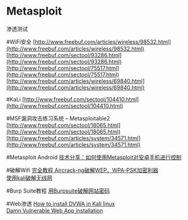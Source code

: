 # Metasploit
渗透测试

#WiFi安全
[http://www.freebuf.com/articles/wireless/98532.html](http://www.freebuf.com/articles/wireless/98532.html)  
[http://www.freebuf.com/sectool/93286.html](http://www.freebuf.com/sectool/93286.html)  
[http://www.freebuf.com/sectool/75517.html](http://www.freebuf.com/sectool/75517.html)  
[http://www.freebuf.com/articles/wireless/69840.html](http://www.freebuf.com/articles/wireless/69840.html)  


#KaLi
[http://www.freebuf.com/sectool/104410.html](http://www.freebuf.com/sectool/104410.html)  


#MSF漏洞攻击练习系统 – Metasploitable2
[http://www.freebuf.com/sectool/18065.html](http://www.freebuf.com/sectool/18065.html)  
[http://www.freebuf.com/articles/system/34571.html](http://www.freebuf.com/articles/system/34571.html)  


#Metasploit Android
[技术分享：如何使用Metasploit对安卓手机进行控制](http://www.freebuf.com/articles/terminal/104407.html)  


#破解Wifi
[完全教程 Aircrack-ng破解WEP、WPA-PSK加密利器](http://netsecurity.51cto.com/art/201105/264844_all.htm)  
[使用kali破解无线网](http://huirong.github.io/2015/03/11/wireless/)

#Burp Suite教程
[用Burpsuite破解网站密码](http://jingyan.baidu.com/album/200957619c8739cb0721b4ff.html?picindex=23)


#Web渗透
[How to install DVWA in Kali linux](https://www.youtube.com/watch?v=HFjrSV6QNKA)  
[Damn Vulnerable Web App installation](https://www.youtube.com/watch?v=GzIj07jt8rM)  
